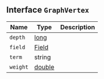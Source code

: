 ## Interface `GraphVertex`

| Name | Type | Description |
| - | - | - |
| `depth` | [long](./long.md) | &nbsp; |
| `field` | [Field](./Field.md) | &nbsp; |
| `term` | string | &nbsp; |
| `weight` | [double](./double.md) | &nbsp; |
